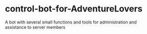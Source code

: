 # control-bot-for-AdventureLovers
A bot with several small functions and tools for administration and assistance to server members
